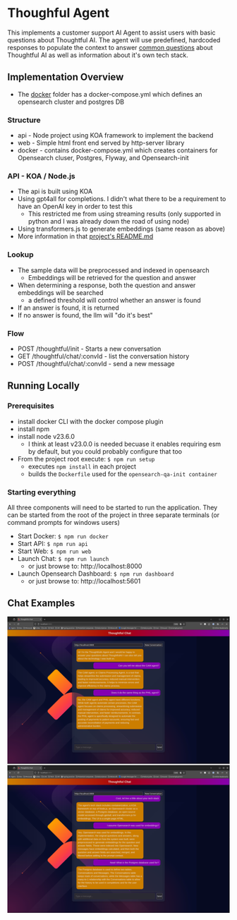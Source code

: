 # Thoughful Agent
This implements a customer support AI Agent to assist users with basic questions about Thoughtful AI. The agent will use predefined, hardcoded responses to populate the context to answer [common questions](https://github.com/joshuapage77/ThougghtfulAgent/blob/master/api/migrations/opensearch/data/thoughtfulqa.json) about Thoughtful AI as well as information about it's own tech stack.


## Implementation Overview
* The [docker](https://github.com/joshuapage77/ThougghtfulAgent/tree/master/docker) folder has a docker-compose.yml which defines an opensearch cluster and postgres DB

### Structure
* api - Node project using KOA framework to implement the backend
* web - Simple html front end served by http-server library
* docker - contains docker-compose.yml which creates containers for Opensearch cluser, Postgres, Flyway, and Opensearch-init

### API - KOA / Node.js
* The api is built using KOA
* Using gpt4all for completions. I didn't what there to be a requirement to have an OpenAI key in order to test this
   * This restricted me from using streaming results (only supported in python and I was already down the road of using node)
* Using transformers.js to generate embeddings (same reason as above)
* More information in that [project's README.md](https://github.com/joshuapage77/ThougghtfulAgent/tree/master/api)

### Lookup
* The sample data will be preprocessed and indexed in opensearch
   * Embeddings will be retrieved for the question and answer
* When determining a response, both the question and answer embeddings will be searched
   * a defined threshold will control whether an answer is found
* If an answer is found, it is returned
* If no answer is found, the llm will "do it's best"

### Flow
* POST /thoughtful/init - Starts a new conversation
* GET  /thoughtful/chat/:convId - list the conversation history
* POST /thoughtful/chat/:convId - send a new message

## Running Locally
### Prerequisites
* install docker CLI with the docker compose plugin
* install npm
* install node v23.6.0
   * I think at least v23.0.0 is needed becuase it enables requiring esm by default, but you could probably configure that too 
* From the project root execute: `$ npm run setup`
   * executes `npm install` in each project
   * builds the `Dockerfile` used for the `opensearch-qa-init container`

### Starting everything
All three components will need to be started to run the application. They can be started from the root of the project in three separate terminals (or command prompts for windows users)
* Start Docker: `$ npm run docker`
* Start API:    `$ npm run api`
* Start Web:    `$ npm run web`
* Launch Chat:  `$ npm run launch`
   * or just browse to: http://localhost:8000
* Launch Opensearch Dashboard: `$ npm run dashboard`
   * or just browse to: http://localhost:5601

## Chat Examples
![About ThoughtfulAi](assets/screenshots/chatExample1.png)
![About Agent](assets/screenshots/chatExample2.png)


